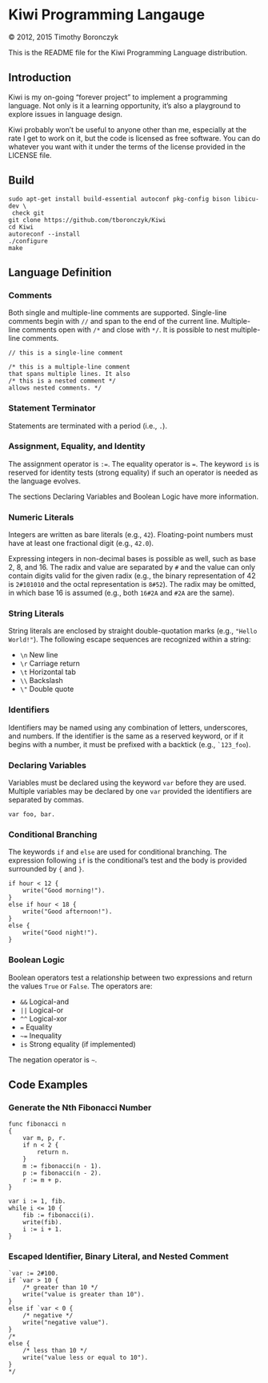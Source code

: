 # Kiwi Programming Langauge

© 2012, 2015 Timothy Boronczyk

This is the README file for the Kiwi Programming Language distribution.

## Introduction

Kiwi is my on-going “forever project” to implement a programming language. Not
only is it a learning opportunity, it’s also a playground to explore issues in
language design.

Kiwi probably won’t be useful to anyone other than me, especially at the rate I
get to work on it, but the code is licensed as free software. You can do
whatever you want with it under the terms of the license provided in the
LICENSE file.

## Build

    sudo apt-get install build-essential autoconf pkg-config bison libicu-dev \
     check git
    git clone https://github.com/tboronczyk/Kiwi
    cd Kiwi
    autoreconf --install
    ./configure
    make

## Language Definition

### Comments

Both single and multiple-line comments are supported. Single-line comments
begin with `//` and span to the end of the current line. Multiple-line
comments open with `/*` and close with `*/`. It is possible to nest
multiple-line comments.

    // this is a single-line comment

    /* this is a multiple-line comment
    that spans multiple lines. It also
    /* this is a nested comment */
    allows nested comments. */

### Statement Terminator

Statements are terminated with a period (i.e., `.`).

### Assignment, Equality, and Identity

The assignment operator is `:=`. The equality operator is `=`. The keyword
`is` is reserved for identity tests (strong equality) if such an operator is
needed as the language evolves.

The sections Declaring Variables and Boolean Logic have more information.

### Numeric Literals

Integers are written as bare literals (e.g., `42`). Floating-point numbers must
have at least one fractional digit (e.g., `42.0`).

Expressing integers in non-decimal bases is possible as well, such as base 2,
8, and 16. The radix and value are separated by `#` and the value can only
contain digits valid for the given radix (e.g., the binary representation of
42 is `2#101010` and the octal representation is `8#52`). The radix may be
omitted, in which base 16 is assumed (e.g., both `16#2A` and `#2A` are the
same).

### String Literals

String literals are enclosed by straight double-quotation marks (e.g.,
`"Hello World!"`). The following escape sequences are recognized within a
string:

 * `\n`  New line
 * `\r`  Carriage return
 * `\t`  Horizontal tab
 * `\\`  Backslash
 * `\"`  Double quote

### Identifiers

Identifiers may be named using any combination of letters, underscores, and numbers. If the identifier is the same as a reserved keyword, or if it begins
with a number, it must be prefixed with a backtick (e.g., `` `123_foo ``).

### Declaring Variables

Variables must be declared using the keyword `var` before they are used. 
Multiple variables may be declared by one `var` provided the identifiers are
separated by commas.

    var foo, bar.

### Conditional Branching

The keywords `if` and `else` are used for conditional branching. The
expression following `if` is the conditional’s test and the body is provided
surrounded by `{` and `}`.

    if hour < 12 {
        write("Good morning!").
    }
    else if hour < 18 {
        write("Good afternoon!").
    }
    else {
        write("Good night!").
    }

### Boolean Logic

Boolean operators test a relationship between two expressions and return
the values `True` or `False`. The operators are:

  * `&&`  Logical-and
  * `||`  Logical-or
  * `^^`  Logical-xor
  * `=`   Equality
  * `~=`  Inequality
  * `is`  Strong equality (if implemented)

The negation operator is `~`.

## Code Examples

### Generate the Nth Fibonacci Number

    func fibonacci n
    { 
        var m, p, r.
        if n < 2 { 
            return n.
        } 
        m := fibonacci(n - 1).
        p := fibonacci(n - 2).
        r := m + p.
    }

    var i := 1, fib.
    while i <= 10 { 
        fib := fibonacci(i).
        write(fib).
        i := i + 1.
    }

### Escaped Identifier, Binary Literal, and Nested Comment

    `var := 2#100.
    if `var > 10 {
        /* greater than 10 */
        write("value is greater than 10").
    }
    else if `var < 0 {
        /* negative */
        write("negative value").
    }
    /*
    else {
        /* less than 10 */
        write("value less or equal to 10").
    }
    */
